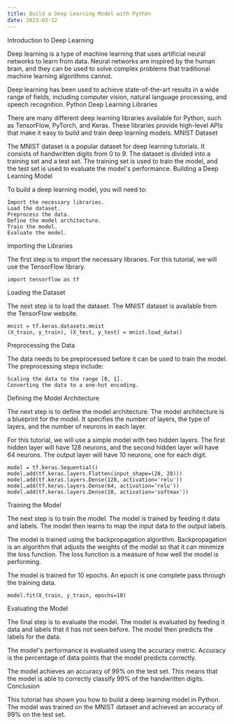 ```yaml
---
title: Build a Deep Learning Model with Python
date: 2023-03-12
---
```


Introduction to Deep Learning

Deep learning is a type of machine learning that uses artificial neural networks to learn from data. Neural networks are inspired by the human brain, and they can be used to solve complex problems that traditional machine learning algorithms cannot.

Deep learning has been used to achieve state-of-the-art results in a wide range of fields, including computer vision, natural language processing, and speech recognition.
Python Deep Learning Libraries

There are many different deep learning libraries available for Python, such as TensorFlow, PyTorch, and Keras. These libraries provide high-level APIs that make it easy to build and train deep learning models.
MNIST Dataset

The MNIST dataset is a popular dataset for deep learning tutorials. It consists of handwritten digits from 0 to 9. The dataset is divided into a training set and a test set. The training set is used to train the model, and the test set is used to evaluate the model's performance.
Building a Deep Learning Model

To build a deep learning model, you will need to:

    Import the necessary libraries.
    Load the dataset.
    Preprocess the data.
    Define the model architecture.
    Train the model.
    Evaluate the model.

Importing the Libraries

The first step is to import the necessary libraries. For this tutorial, we will use the TensorFlow library.

    import tensorflow as tf

Loading the Dataset

The next step is to load the dataset. The MNIST dataset is available from the TensorFlow website.

    mnist = tf.keras.datasets.mnist
    (X_train, y_train), (X_test, y_test) = mnist.load_data()

Preprocessing the Data

The data needs to be preprocessed before it can be used to train the model. The preprocessing steps include:

    Scaling the data to the range [0, 1].
    Converting the data to a one-hot encoding.

Defining the Model Architecture

The next step is to define the model architecture. The model architecture is a blueprint for the model. It specifies the number of layers, the type of layers, and the number of neurons in each layer.

For this tutorial, we will use a simple model with two hidden layers. The first hidden layer will have 128 neurons, and the second hidden layer will have 64 neurons. The output layer will have 10 neurons, one for each digit.

    model = tf.keras.Sequential()
    model.add(tf.keras.layers.Flatten(input_shape=(28, 28)))
    model.add(tf.keras.layers.Dense(128, activation='relu'))
    model.add(tf.keras.layers.Dense(64, activation='relu'))
    model.add(tf.keras.layers.Dense(10, activation='softmax'))

Training the Model

The next step is to train the model. The model is trained by feeding it data and labels. The model then learns to map the input data to the output labels.

The model is trained using the backpropagation algorithm. Backpropagation is an algorithm that adjusts the weights of the model so that it can minimize the loss function. The loss function is a measure of how well the model is performing.

The model is trained for 10 epochs. An epoch is one complete pass through the training data.

    model.fit(X_train, y_train, epochs=10)

Evaluating the Model

The final step is to evaluate the model. The model is evaluated by feeding it data and labels that it has not seen before. The model then predicts the labels for the data.

The model's performance is evaluated using the accuracy metric. Accuracy is the percentage of data points that the model predicts correctly.

The model achieves an accuracy of 99% on the test set. This means that the model is able to correctly classify 99% of the handwritten digits.
Conclusion

This tutorial has shown you how to build a deep learning model in Python. The model was trained on the MNIST dataset and achieved an accuracy of 99% on the test set.
